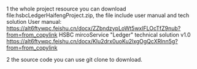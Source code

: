 1 the whole project resource you can download file:hsbcLedgerHaifengProject.zip, the file include user manual and tech solution
User manual:
https://alt6ftywpc.feishu.cn/docx/ZZbndzypLoWt5wxlFLOcTfZ9nub?from=from_copylink
HSBC mircoService "Ledger" technical solution v1.0
https://alt6ftywpc.feishu.cn/docx/Klu2drx0uoKu2lxgOgQcXRlnn5g?from=from_copylink

2 the source code you can use git clone to download.
